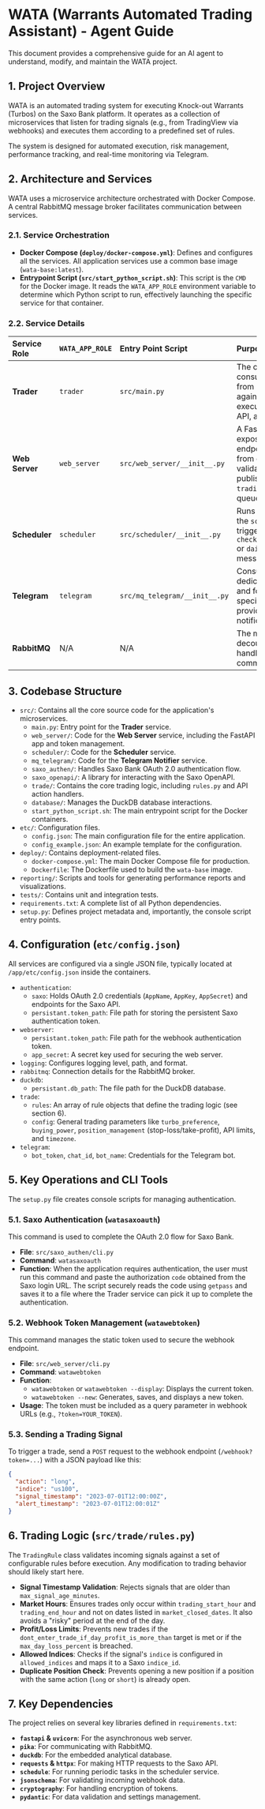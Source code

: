# WATA (Warrants Automated Trading Assistant) - Agent Guide

This document provides a comprehensive guide for an AI agent to understand, modify, and maintain the WATA project.

## 1. Project Overview

WATA is an automated trading system for executing Knock-out Warrants (Turbos) on the Saxo Bank platform. It operates as a collection of microservices that listen for trading signals (e.g., from TradingView via webhooks) and executes them according to a predefined set of rules.

The system is designed for automated execution, risk management, performance tracking, and real-time monitoring via Telegram.

## 2. Architecture and Services

WATA uses a microservice architecture orchestrated with Docker Compose. A central RabbitMQ message broker facilitates communication between services.

### 2.1. Service Orchestration

- **Docker Compose (`deploy/docker-compose.yml`)**: Defines and configures all the services. All application services use a common base image (`wata-base:latest`).
- **Entrypoint Script (`src/start_python_script.sh`)**: This script is the `CMD` for the Docker image. It reads the `WATA_APP_ROLE` environment variable to determine which Python script to run, effectively launching the specific service for that container.

### 2.2. Service Details

| Service Role | `WATA_APP_ROLE` | Entry Point Script | Purpose |
| :--- | :--- | :--- | :--- |
| **Trader** | `trader` | `src/main.py` | The core service. It consumes trading signals from RabbitMQ, checks them against trading rules, executes trades via the Saxo API, and manages positions. |
| **Web Server** | `web_server` | `src/web_server/__init__.py` | A FastAPI application that exposes a webhook endpoint. It receives signals from external sources, validates them, and publishes them to the `trading-action` RabbitMQ queue. |
| **Scheduler** | `scheduler` | `src/scheduler/__init__.py` | Runs periodic tasks using the `schedule` library. It can trigger actions like `check_positions_on_saxo_api` or `daily_stats` by publishing messages to RabbitMQ. |
| **Telegram** | `telegram` | `src/mq_telegram/__init__.py` | Consumes messages from a dedicated RabbitMQ queue and forwards them to a specified Telegram chat, providing real-time notifications and alerts. |
| **RabbitMQ** | N/A | N/A | The message broker that decouples the services and handles asynchronous communication. |

## 3. Codebase Structure

- `src/`: Contains all the core source code for the application's microservices.
  - `main.py`: Entry point for the **Trader** service.
  - `web_server/`: Code for the **Web Server** service, including the FastAPI app and token management.
  - `scheduler/`: Code for the **Scheduler** service.
  - `mq_telegram/`: Code for the **Telegram Notifier** service.
  - `saxo_authen/`: Handles Saxo Bank OAuth 2.0 authentication flow.
  - `saxo_openapi/`: A library for interacting with the Saxo OpenAPI.
  - `trade/`: Contains the core trading logic, including `rules.py` and API action handlers.
  - `database/`: Manages the DuckDB database interactions.
  - `start_python_script.sh`: The main entrypoint script for the Docker containers.
- `etc/`: Configuration files.
  - `config.json`: The main configuration file for the entire application.
  - `config_example.json`: An example template for the configuration.
- `deploy/`: Contains deployment-related files.
  - `docker-compose.yml`: The main Docker Compose file for production.
  - `Dockerfile`: The Dockerfile used to build the `wata-base` image.
- `reporting/`: Scripts and tools for generating performance reports and visualizations.
- `tests/`: Contains unit and integration tests.
- `requirements.txt`: A complete list of all Python dependencies.
- `setup.py`: Defines project metadata and, importantly, the console script entry points.

## 4. Configuration (`etc/config.json`)

All services are configured via a single JSON file, typically located at `/app/etc/config.json` inside the containers.

- `authentication`:
  - `saxo`: Holds OAuth 2.0 credentials (`AppName`, `AppKey`, `AppSecret`) and endpoints for the Saxo API.
  - `persistant.token_path`: File path for storing the persistent Saxo authentication token.
- `webserver`:
  - `persistant.token_path`: File path for the webhook authentication token.
  - `app_secret`: A secret key used for securing the web server.
- `logging`: Configures logging level, path, and format.
- `rabbitmq`: Connection details for the RabbitMQ broker.
- `duckdb`:
  - `persistant.db_path`: The file path for the DuckDB database.
- `trade`:
  - `rules`: An array of rule objects that define the trading logic (see section 6).
  - `config`: General trading parameters like `turbo_preference`, `buying_power`, `position_management` (stop-loss/take-profit), API limits, and `timezone`.
- `telegram`:
  - `bot_token`, `chat_id`, `bot_name`: Credentials for the Telegram bot.

## 5. Key Operations and CLI Tools

The `setup.py` file creates console scripts for managing authentication.

### 5.1. Saxo Authentication (`watasaxoauth`)

This command is used to complete the OAuth 2.0 flow for Saxo Bank.
- **File**: `src/saxo_authen/cli.py`
- **Command**: `watasaxoauth`
- **Function**: When the application requires authentication, the user must run this command and paste the authorization `code` obtained from the Saxo login URL. The script securely reads the code using `getpass` and saves it to a file where the Trader service can pick it up to complete the authentication.

### 5.2. Webhook Token Management (`watawebtoken`)

This command manages the static token used to secure the webhook endpoint.
- **File**: `src/web_server/cli.py`
- **Command**: `watawebtoken`
- **Function**:
  - `watawebtoken` or `watawebtoken --display`: Displays the current token.
  - `watawebtoken --new`: Generates, saves, and displays a new token.
- **Usage**: The token must be included as a query parameter in webhook URLs (e.g., `?token=YOUR_TOKEN`).

### 5.3. Sending a Trading Signal

To trigger a trade, send a `POST` request to the webhook endpoint (`/webhook?token=...`) with a JSON payload like this:

```json
{
  "action": "long",
  "indice": "us100",
  "signal_timestamp": "2023-07-01T12:00:00Z",
  "alert_timestamp": "2023-07-01T12:00:01Z"
}
```

## 6. Trading Logic (`src/trade/rules.py`)

The `TradingRule` class validates incoming signals against a set of configurable rules before execution. Any modification to trading behavior should likely start here.

- **Signal Timestamp Validation**: Rejects signals that are older than `max_signal_age_minutes`.
- **Market Hours**: Ensures trades only occur within `trading_start_hour` and `trading_end_hour` and not on dates listed in `market_closed_dates`. It also avoids a "risky" period at the end of the day.
- **Profit/Loss Limits**: Prevents new trades if the `dont_enter_trade_if_day_profit_is_more_than` target is met or if the `max_day_loss_percent` is breached.
- **Allowed Indices**: Checks if the signal's `indice` is configured in `allowed_indices` and maps it to a Saxo `indice_id`.
- **Duplicate Position Check**: Prevents opening a new position if a position with the same action (`long` or `short`) is already open.

## 7. Key Dependencies

The project relies on several key libraries defined in `requirements.txt`:

- **`fastapi` & `uvicorn`**: For the asynchronous web server.
- **`pika`**: For communicating with RabbitMQ.
- **`duckdb`**: For the embedded analytical database.
- **`requests` & `httpx`**: For making HTTP requests to the Saxo API.
- **`schedule`**: For running periodic tasks in the scheduler service.
- **`jsonschema`**: For validating incoming webhook data.
- **`cryptography`**: For handling encryption of tokens.
- **`pydantic`**: For data validation and settings management.
